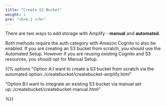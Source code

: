 ```yaml
---
title: "Create S3 Bucket"
weight: 1
pre: "<b>6.1 </b>"
---
```


There are two ways to add storage with Amplify - **manual** and **automated**. 

Both methods require the auth category with Amazon Cognito to also be enabled. If you are creating an S3 bucket from scratch, you should use the Automated Setup. However if you are reusing existing Cognito and S3 resources, you should opt for Manual Setup.


{{% options "Option A:I want to create a S3 bucket from scratch via the automated option:./createbucket/createbucket-amplify.html" 

"Option B:I want to integrate an existing S3 bucket via manual set up:./createbucket/createbucket-manual.html"

%}}

